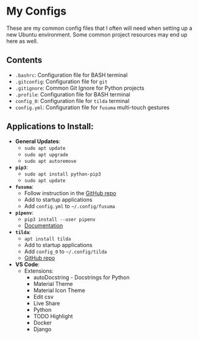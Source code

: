 # My Configs

These are my common config files that I often will need when setting up a new Ubuntu environment. Some common project resources may end up here as well.

## Contents
- `.bashrc`: Configuration file for BASH terminal
- `.gitconfig`: Configuration file for `git`
- `.gitignore`: Common Git Ignore for Python projects
- `.profile`: Configuration file for BASH terminal
- `config_0`: Configuration file for `tilda` terminal
- `config.yml`: Configuration file for `fusuma` multi-touch gestures

## Applications to Install:
- **General Updates**:
  - `sudo apt update`
  - `sudo apt upgrade`
  - `sudo apt autoremove`
- **`pip3`**: 
  - `sudo apt install python-pip3`
  - `sudo apt update`
- **`fusuma`**: 
  - Follow instruction in the [GitHub repo](https://github.com/iberianpig/fusuma)
  - Add to startup applications
  - Add `config.yml` to `~/.config/fusuma`
- **`pipenv`**:
  - `pip3 install --user pipenv` 
  - [Documentation](https://pipenv.readthedocs.io/en/latest/install/#installing-pipenv)
- **`tilda`**:
  - `apt install tilda`
  - Add to startup applications
  - Add `config_0` to `~/.config/tilda`
  - [GitHub repo](https://github.com/lanoxx/tilda)
- **VS Code**:
  - Extensions:
    - autoDocstring - Docstrings for Python
    - Material Theme
    - Material Icon Theme
    - Edit csv
    - Live Share
    - Python
    - TODO Highlight
    - Docker
    - Django